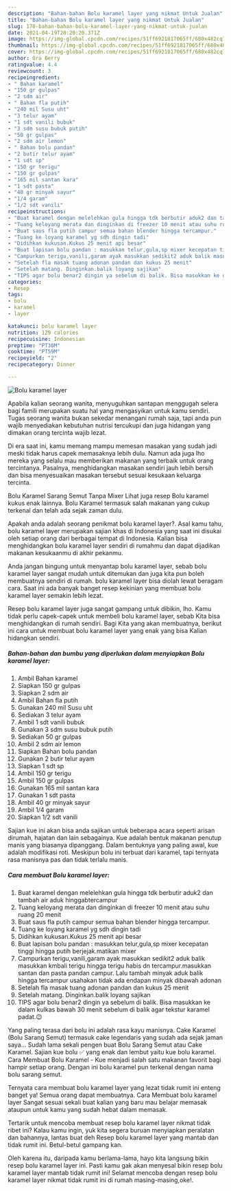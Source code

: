 ```yaml
---
description: "Bahan-bahan Bolu karamel layer yang nikmat Untuk Jualan"
title: "Bahan-bahan Bolu karamel layer yang nikmat Untuk Jualan"
slug: 178-bahan-bahan-bolu-karamel-layer-yang-nikmat-untuk-jualan
date: 2021-04-19T20:20:20.371Z
image: https://img-global.cpcdn.com/recipes/51ff6921817065ff/680x482cq70/bolu-karamel-layer-foto-resep-utama.jpg
thumbnail: https://img-global.cpcdn.com/recipes/51ff6921817065ff/680x482cq70/bolu-karamel-layer-foto-resep-utama.jpg
cover: https://img-global.cpcdn.com/recipes/51ff6921817065ff/680x482cq70/bolu-karamel-layer-foto-resep-utama.jpg
author: Ora Berry
ratingvalue: 4.4
reviewcount: 3
recipeingredient:
- " Bahan karamel"
- "150 gr gulpas"
- "2 sdm air"
- " Bahan fla putih"
- "240 mil Susu uht"
- "3 telur ayam"
- "1 sdt vanili bubuk"
- "3 sdm susu bubuk putih"
- "50 gr gulpas"
- "2 sdm air lemon"
- " Bahan bolu pandan"
- "2 butir telur ayam"
- "1 sdt sp"
- "150 gr terigu"
- "150 gr gulpas"
- "165 mil santan kara"
- "1 sdt pasta"
- "40 gr minyak sayur"
- "1/4 garam"
- "1/2 sdt vanili"
recipeinstructions:
- "Buat karamel dengan melelehkan gula hingga tdk berbutir aduk2 dan tambah air aduk hinggabtercampur"
- "Tuang keloyang merata dan dinginkan di freezer 10 menit atau suhu ruang 20 menit"
- "Buat saus fla putih campur semua bahan blender hingga tercampur."
- "Tuang ke loyang karamel yg sdh dingin tadi"
- "Didihkan kukusan.Kukus 25 menit api besar"
- "Buat lapisan bolu pandan : masukkan telur,gula,sp mixer kecepatan tinggi hingga putih berjejak.matikan mixer"
- "Campurkan terigu,vanili,garam ayak masukkan sedikit2 aduk balik masukkan kmbali terigu hingga terigu habis dn tercampur.masukkan santan dan pasta pandan campur. Lalu tambah minyak aduk balik hingga tercampur usahakan tidak ada endapan minyak dibawah adonan"
- "Setelah fla masak tuang adonan pandan dan kukus 25 menit"
- "Setelah matang. Dinginkan.balik loyang sajikan"
- "TIPS agar bolu benar2 dingin ya sebelum di balik. Bisa masukkan ke dalam kulkas bawah 30 menit sebelum di balik agar tekstur karamel padat.😉"
categories:
- Resep
tags:
- bolu
- karamel
- layer

katakunci: bolu karamel layer 
nutrition: 129 calories
recipecuisine: Indonesian
preptime: "PT30M"
cooktime: "PT59M"
recipeyield: "2"
recipecategory: Dinner

---
```



![Bolu karamel layer](https://img-global.cpcdn.com/recipes/51ff6921817065ff/680x482cq70/bolu-karamel-layer-foto-resep-utama.jpg)

Apabila kalian seorang wanita, menyuguhkan santapan menggugah selera bagi famili merupakan suatu hal yang mengasyikan untuk kamu sendiri. Tugas seorang  wanita bukan sekedar menangani rumah saja, tapi anda pun wajib menyediakan kebutuhan nutrisi tercukupi dan juga hidangan yang dimakan orang tercinta wajib lezat.

Di era  saat ini, kamu memang mampu memesan masakan yang sudah jadi meski tidak harus capek memasaknya lebih dulu. Namun ada juga lho mereka yang selalu mau memberikan makanan yang terbaik untuk orang tercintanya. Pasalnya, menghidangkan masakan sendiri jauh lebih bersih dan bisa menyesuaikan masakan tersebut sesuai kesukaan keluarga tercinta. 

Bolu Karamel Sarang Semut Tanpa Mixer Lihat juga resep Bolu karamel kukus enak lainnya. Bolu Karamel termasuk salah makanan yang cukup terkenal dan telah ada sejak zaman dulu.

Apakah anda adalah seorang penikmat bolu karamel layer?. Asal kamu tahu, bolu karamel layer merupakan sajian khas di Indonesia yang saat ini disukai oleh setiap orang dari berbagai tempat di Indonesia. Kalian bisa menghidangkan bolu karamel layer sendiri di rumahmu dan dapat dijadikan makanan kesukaanmu di akhir pekanmu.

Anda jangan bingung untuk menyantap bolu karamel layer, sebab bolu karamel layer sangat mudah untuk ditemukan dan juga kita pun boleh membuatnya sendiri di rumah. bolu karamel layer bisa diolah lewat beragam cara. Saat ini ada banyak banget resep kekinian yang membuat bolu karamel layer semakin lebih lezat.

Resep bolu karamel layer juga sangat gampang untuk dibikin, lho. Kamu tidak perlu capek-capek untuk membeli bolu karamel layer, sebab Kita bisa menghidangkan di rumah sendiri. Bagi Kita yang akan membuatnya, berikut ini cara untuk membuat bolu karamel layer yang enak yang bisa Kalian hidangkan sendiri.

<!--inarticleads1-->

##### Bahan-bahan dan bumbu yang diperlukan dalam menyiapkan Bolu karamel layer:

1. Ambil  Bahan karamel
1. Siapkan 150 gr gulpas
1. Siapkan 2 sdm air
1. Ambil  Bahan fla putih
1. Gunakan 240 mil Susu uht
1. Sediakan 3 telur ayam
1. Ambil 1 sdt vanili bubuk
1. Gunakan 3 sdm susu bubuk putih
1. Sediakan 50 gr gulpas
1. Ambil 2 sdm air lemon
1. Siapkan  Bahan bolu pandan
1. Gunakan 2 butir telur ayam
1. Siapkan 1 sdt sp
1. Ambil 150 gr terigu
1. Ambil 150 gr gulpas
1. Gunakan 165 mil santan kara
1. Gunakan 1 sdt pasta
1. Ambil 40 gr minyak sayur
1. Ambil 1/4 garam
1. Siapkan 1/2 sdt vanili


Sajian kue ini akan bisa anda sajikan untuk beberapa acara seperti arisan dirumah, hajatan dan lain sebagainya. Kue adalah bentuk makanan penutup manis yang biasanya dipanggang. Dalam bentuknya yang paling awal, kue adalah modifikasi roti. Meskipun bolu ini terbuat dari karamel, tapi ternyata rasa manisnya pas dan tidak terlalu manis. 

<!--inarticleads2-->

##### Cara membuat Bolu karamel layer:

1. Buat karamel dengan melelehkan gula hingga tdk berbutir aduk2 dan tambah air aduk hinggabtercampur
1. Tuang keloyang merata dan dinginkan di freezer 10 menit atau suhu ruang 20 menit
1. Buat saus fla putih campur semua bahan blender hingga tercampur.
1. Tuang ke loyang karamel yg sdh dingin tadi
1. Didihkan kukusan.Kukus 25 menit api besar
1. Buat lapisan bolu pandan : masukkan telur,gula,sp mixer kecepatan tinggi hingga putih berjejak.matikan mixer
1. Campurkan terigu,vanili,garam ayak masukkan sedikit2 aduk balik masukkan kmbali terigu hingga terigu habis dn tercampur.masukkan santan dan pasta pandan campur. Lalu tambah minyak aduk balik hingga tercampur usahakan tidak ada endapan minyak dibawah adonan
1. Setelah fla masak tuang adonan pandan dan kukus 25 menit
1. Setelah matang. Dinginkan.balik loyang sajikan
1. TIPS agar bolu benar2 dingin ya sebelum di balik. Bisa masukkan ke dalam kulkas bawah 30 menit sebelum di balik agar tekstur karamel padat.😉


Yang paling terasa dari bolu ini adalah rasa kayu manisnya. Cake Karamel (Bolu Sarang Semut) termasuk cake legendaris yang sudah ada sejak jaman saya… Sudah lama sekali pengen buat Bolu Sarang Semut atau Cake Karamel. Sajian kue bolu ✅ yang enak dan lembut yaitu kue bolu karamel. Cara Membuat Bolu Karamel - Kue menjadi salah satu makanan favorit bagi hampir setiap orang. Dengan ini bolu karamel pun terkenal dengan nama bolu sarang semut. 

Ternyata cara membuat bolu karamel layer yang lezat tidak rumit ini enteng banget ya! Semua orang dapat membuatnya. Cara Membuat bolu karamel layer Sangat sesuai sekali buat kalian yang baru mau belajar memasak ataupun untuk kamu yang sudah hebat dalam memasak.

Tertarik untuk mencoba membuat resep bolu karamel layer nikmat tidak ribet ini? Kalau kamu ingin, yuk kita segera buruan menyiapkan peralatan dan bahannya, lantas buat deh Resep bolu karamel layer yang mantab dan tidak rumit ini. Betul-betul gampang kan. 

Oleh karena itu, daripada kamu berlama-lama, hayo kita langsung bikin resep bolu karamel layer ini. Pasti kamu gak akan menyesal bikin resep bolu karamel layer mantab tidak rumit ini! Selamat mencoba dengan resep bolu karamel layer nikmat tidak rumit ini di rumah masing-masing,oke!.

